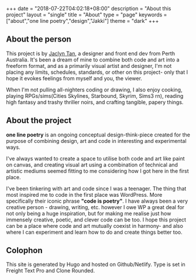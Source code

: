+++
date = "2018-07-22T04:02:18+08:00"
description = "About this project"
layout = "single"
title = "About"
type = "page"
keywords =["about","one line poetry","design","Jakki"]
theme = "dark"
+++


## About the person

This project is by [Jaclyn Tan](http://jaclyntan.com), a designer and front end dev from Perth Australia. It's been a dream of mine to combine both code and art into a freeform format, and as a primarily visual artist and designer, I'm not placing any limits, schedules, standards, or other on this project- only that I hope it evokes feelings from myself and you, the viewer.

When I'm not pulling all-nighters coding or drawing, I also enjoy cooking, playing RPGs/sims(Cities Skylines, Starbound, Skyrim, Sims3 rn), reading high fantasy and trashy thriller noirs, and crafting tangible, papery things. 

## About the project

**one line poetry** is an ongoing conceptual design-think-piece created for the purpose of combining design, art and code in interesting and experimental ways. 

I've always wanted to create a space to utilise both code and art like paint on canvas, and creating visual art using a combination of technical and artistic mediums seemed fitting to me considering how I got here in the first place.

I've been tinkering with art and code since I was a teenager. The thing that most inspired me to code in the first place was WordPress. More specifically their iconic phrase **"code is poetry"**. I have always been a very creative person - drawing, writing, etc. however I owe WP a great deal for not only being a huge inspiration, but for making me realise just how immensely creative, poetic, and clever code can be too. I hope this project can be a place where code and art mutually coexist in harmony- and also where I can experiment and learn how to do and create things better too.

## Colophon
This site is generated by Hugo and hosted on Github/Netlify. Type is set in Freight Text Pro and Clone Rounded.